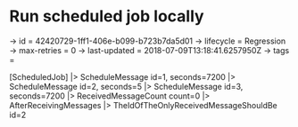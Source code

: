 # Run scheduled job locally

-> id = 42420729-1ff1-406e-b099-b723b7da5d01
-> lifecycle = Regression
-> max-retries = 0
-> last-updated = 2018-07-09T13:18:41.6257950Z
-> tags = 

[ScheduledJob]
|> ScheduleMessage id=1, seconds=7200
|> ScheduleMessage id=2, seconds=5
|> ScheduleMessage id=3, seconds=7200
|> ReceivedMessageCount count=0
|> AfterReceivingMessages
|> TheIdOfTheOnlyReceivedMessageShouldBe id=2
~~~
